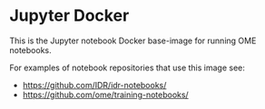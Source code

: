 # Jupyter Docker

This is the Jupyter notebook Docker base-image for running OME notebooks.

For examples of notebook repositories that use this image see:
- https://github.com/IDR/idr-notebooks/
- https://github.com/ome/training-notebooks/
